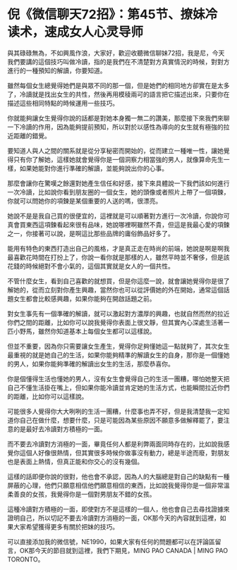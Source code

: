 # 倪《微信聊天72招》：第45节、撩妹冷读术，速成女人心灵导师

與其碌碌無為，不如興風作浪，大家好，歡迎收聽微信聊妹72招，我是尼，今天我們要講的這個技巧叫做冷讀，指的是我們在不清楚對方真實情況的時候，對對方進行的一種預知的解讀，你要知道。

雖然每個女生總覺得她們是與眾不同的那一個，但是她們的相同地方卻實在是太多了，冷讀就是找出女生的共性，然後再用模稜兩可的語言把它描述出來，只要你在描述這些相同特點的時候運用一些技巧。

你就能夠讓女生覺得你說的話都是對她本身獨一無二的讚美，那麼接下來我們來聊一下冷讀的作用，因為能夠提前預知，所以對於以感性為導向的女生就有極強的拉近距離的錯覺。

要知道人與人之間的關系就是從分享秘密而開始的，從而建立一種唯一性，讓她覺得只有你了解她，這樣她就會覺得你是一個洞察力相當強的男人，就像算命先生一樣，如果她能對你進行準確的解讀，並能夠說出你的心事。

那麼會讓你在驚嘆之餘還對她產生信任和好感，接下來具體說一下我們該如何進行一次冷讀，比如說你看到朋友圈的一個女生，她的頭像或者照片上帶了一個項鍊，你就可以問她你的項鍊是某個重要的人送的嗎，很漂亮。

她說不是是我自己買的很便宜的，這裡就是可以順著對方進行一次冷讀，你說你可真會買東西這項鍊看起來很有品味，她說哪裡啊雖然不貴，但這是我最心愛的項鍊之一，你接著可以說，是啊這比那些品牌的庸俗飾品好多了。

能用有特色的東西打造出自己的風格，才是真正走在時尚的前端，她說是啊是啊我最喜歡花時間在打扮上了，你說一看你就是那樣的人，雖然平時並不奢侈，但是該花錢的時候絕對不會小氣的，這個其實就是女人的一個共性。

不管什麼女生，看到自己喜歡的就想買，但是你這麼一說，就會讓她覺得你是很了解她的，從而立刻對你產生興趣，當然你也可以從評價她的外在開始，通常這個話題女生都會比較感興趣，如果你能夠在開啟話題之前。

對女生事先有一個準確的解讀，就可以激起對方濃厚的興趣，也就自然而然的拉近你們之間的距離，比如你可以說我覺得你表面上很文靜，但其實內心深處生活著一匹小野馬，雖然你知道基本上每個女生都可以這樣說。

但並不重要，因為你只需要讓女生產生，覺得你足夠懂她這一點就夠了，其次女生最重視的就是她自己的生活，如果你能夠精準的解讀女生的自身，那你是一個懂她的男人，如果你能夠準確的解讀出女生的生活，那麼恭喜你。

你是個懂得生活也懂她的男人，沒有女生會覺得自己的生活一團糟，哪怕她整天把自己不懂生活掛在嘴上，但如果你能冷讀並肯定她的生活方式，也能瞬間拉近你們的距離，比如你可以這樣說。

可能很多人覺得你大大咧咧的生活一團糟，什麼事也弄不好，但是我清楚我一定知道你自己在做什麼，想要什麼，只是可能因為某些原因不願意多做解釋罷了，要注意的是最好去冷讀對方積極的一面。

而不要去冷讀對方消極的一面，畢竟任何人都是利弊兩面同時存在的，比如說我感覺你這個人好像很熱情，但其實很多時候你做事沒有動力，總是半途而廢，對朋友也是表面上熱情，但真正能和你交心的沒有幾個。

這樣的話即便你說的很對，他也會不承認，因為人的大腦總是對自己的缺點有一種屏蔽的心理，他們只願意相信他們願意相信的東西，比如說我覺得你是一個非常溫柔善良的女孩，我覺得你是一個對男朋友不錯的女孩。

這種冷讀對方積極的一面，即使對方不是這樣的一個人，他也會自己去尋找證據來證明自己，所以切記不要去冷讀對方消極的一面，OK那今天的內容就到這裡，如果大家希望獲得更多有關於把妹的技巧。

可以直接添加我的微信號，NE1990，如果大家有任何的問題都可以在評論區留言，OK那今天的節目就到這裡，我們下期見，MING PAO CANADA | MING PAO TORONTO。

